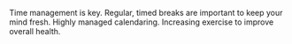 Time management is key.
Regular, timed breaks are important to keep your mind fresh.
Highly managed calendaring.
Increasing exercise to improve overall health.

